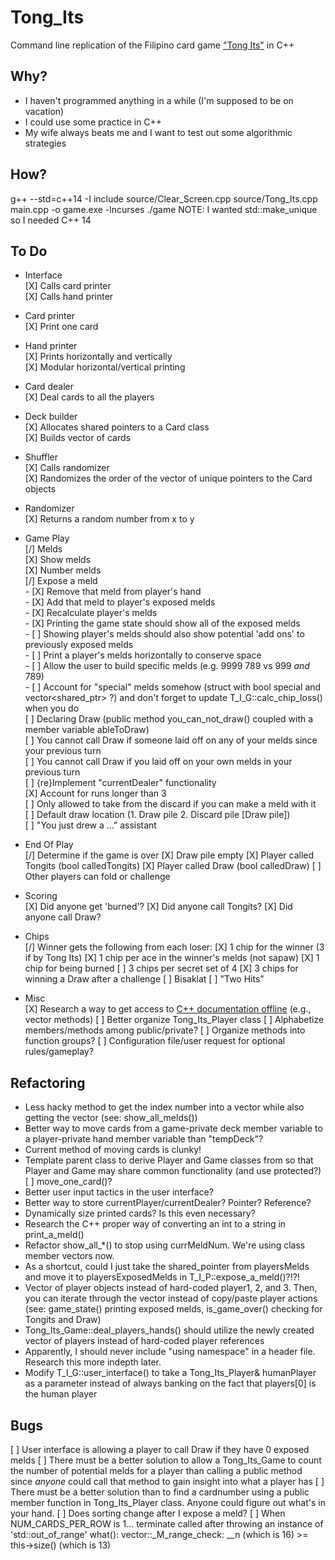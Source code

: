 # Tong_Its
Command line replication of the Filipino card game ["Tong Its"](https://www.pagat.com/rummy/tong-its.html) in C++


## Why?
* I haven't programmed anything in a while (I'm supposed to be on vacation)
* I could use some practice in C++
* My wife always beats me and I want to test out some algorithmic strategies


## How?
g++ --std=c++14 -I include source/Clear_Screen.cpp source/Tong_Its.cpp main.cpp -o game.exe -lncurses
./game
NOTE: I wanted std::make_unique so I needed C++ 14

## To Do
* Interface <br />
    [X] Calls card printer <br />
    [X] Calls hand printer <br />
* Card printer <br />
    [X] Print one card
* Hand printer <br />
    [X] Prints horizontally and vertically <br />
    [X] Modular horizontal/vertical printing <br />
* Card dealer <br />
    [X] Deal cards to all the players
* Deck builder <br />
    [X] Allocates shared pointers to a Card class <br />
    [X] Builds vector of cards <br />
* Shuffler <br />
    [X] Calls randomizer <br />
    [X] Randomizes the order of the vector of unique pointers to the Card objects <br />
* Randomizer <br />
    [X] Returns a random number from x to y <br />
* Game Play <br />
    [/] Melds <br />
        [X] Show melds <br />
        [X] Number melds <br />
        [/] Expose a meld <br />
            - [X] Remove that meld from player's hand <br />
            - [X] Add that meld to player's exposed melds <br />
            - [X] Recalculate player's melds <br />
            - [X] Printing the game state should show all of the exposed melds <br />
            - [ ] Showing player's melds should also show potential 'add ons' to previously exposed melds <br />
            - [ ] Print a player's melds horizontally to conserve space <br />
            - [ ] Allow the user to build specific melds (e.g. 9999 789 vs 999 *and* 789) <br />
            - [ ] Account for "special" melds somehow (struct with bool special and vector<shared_ptr<PCard>> ?) and don't forget to update T_I_G::calc_chip_loss() when you do <br />
    [ ] Declaring Draw (public method you_can_not_draw() coupled with a member variable ableToDraw) <br />
        [ ] You cannot call Draw if someone laid off on any of your melds since your previous turn <br />
        [ ] You cannot call Draw if you laid off on your own melds in your previous turn <br />
    [ ] {re}Implement "currentDealer" functionality <br />
    [X] Account for runs longer than 3 <br />
    [ ] Only allowed to take from the discard if you can make a meld with it <br />
    [ ] Default draw location (1. Draw pile 2. Discard pile [Draw pile]) <br />
    [ ] "You just drew a ..." assistant <br />
* End Of Play <br />
    [/] Determine if the game is over
        [X] Draw pile empty
        [X] Player called Tongits (bool calledTongits)
        [X] Player called Draw (bool calledDraw)
            [ ] Other players can fold or challenge
* Scoring <br />
    [X] Did anyone get 'burned'?
    [X] Did anyone call Tongits?
    [X] Did anyone call Draw?
* Chips <br />
    [/] Winner gets the following from each loser:
        [X] 1 chip for the winner (3 if by Tong Its)
        [X] 1 chip per ace in the winner's melds (not sapaw)
        [X] 1 chip for being burned
        [ ] 3 chips per secret set of 4
        [X] 3 chips for winning a Draw after a challenge
    [ ] Bisaklat
    [ ] "Two Hits"

* Misc <br />
    [X] Research a way to get access to [C++ documentation offline](http://en.cppreference.com/w/Cppreference%3aArchives) (e.g., vector methods)
    [ ] Better organize Tong_Its_Player class
        [ ] Alphabetize members/methods among public/private?
        [ ] Organize methods into function groups?
    [ ] Configuration file/user request for optional rules/gameplay?

## Refactoring
* Less hacky method to get the index number into a vector while also getting the vector (see: show_all_melds())
* Better way to move cards from a game-private deck member variable to a player-private hand member variable than "tempDeck"?
* Current method of moving cards is clunky!
* Template parent class to derive Player and Game classes from so that Player and Game may share common functionality (and use protected?)
    [ ] move_one_card()?
* Better user input tactics in the user interface?
* Better way to store currentPlayer/currentDealer?  Pointer?  Reference?
* Dynamically size printed cards?  Is this even necessary?
* Research the C++ proper way of converting an int to a string in print_a_meld()
* Refactor show_all_*() to stop using currMeldNum.  We're using class member vectors now.
* As a shortcut, could I just take the shared_pointer from playersMelds and move it to playersExposedMelds in T_I_P::expose_a_meld()?!?!
* Vector of player objects instead of hard-coded player1, 2, and 3.  Then, you can iterate through the vector instead of copy/paste player actions (see: game_state() printing exposed melds, is_game_over() checking for Tongits and Draw)
* Tong_Its_Game::deal_players_hands() should utilize the newly created vector of players instead of hard-coded player references
* Apparently, I should never include "using namespace" in a header file.  Research this more indepth later.
* Modify T_I_G::user_interface() to take a Tong_Its_Player& humanPlayer as a parameter instead of always banking on the fact that players[0] is the human player

## Bugs
[ ] User interface is allowing a player to call Draw if they have 0 exposed melds
[ ] There must be a better solution to allow a Tong_Its_Game to count the number of potential melds for a player than calling a public method since *anyone* could call that method to gain insight into what a player has
[ ] There must be a better solution than to find a cardnumber using a public member function in Tong_Its_Player class.  Anyone could figure out what's in your hand.
[ ] Does sorting change after I expose a meld?
[ ] When NUM_CARDS_PER_ROW is 1... terminate called after throwing an instance of 'std::out_of_range' what():  vector::_M_range_check: __n (which is 16) >= this->size() (which is 13)

